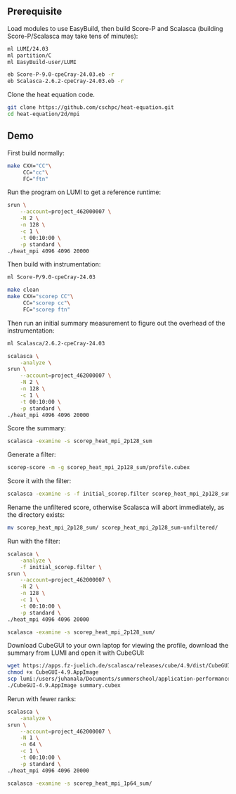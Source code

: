 ## Prerequisite

Load modules to use EasyBuild, then build Score-P and Scalasca
(building Score-P/Scalasca may take tens of minutes):

```bash
ml LUMI/24.03
ml partition/C
ml EasyBuild-user/LUMI

eb Score-P-9.0-cpeCray-24.03.eb -r
eb Scalasca-2.6.2-cpeCray-24.03.eb -r
```

Clone the heat equation code.

```bash
git clone https://github.com/cschpc/heat-equation.git
cd heat-equation/2d/mpi
```

## Demo

First build normally:

```bash
make CXX="CC"\
     CC="cc"\
     FC="ftn"
```

Run the program on LUMI to get a reference runtime:

```bash
srun \
    --account=project_462000007 \
    -N 2 \
    -n 128 \
    -c 1 \
    -t 00:10:00 \
    -p standard \
./heat_mpi 4096 4096 20000
```

Then build with instrumentation:

```bash
ml Score-P/9.0-cpeCray-24.03

make clean
make CXX="scorep CC"\
     CC="scorep cc"\
     FC="scorep ftn"
```

Then run an initial summary measurement to figure out the overhead of the instrumentation:

```bash
ml Scalasca/2.6.2-cpeCray-24.03

scalasca \
    -analyze \
srun \
    --account=project_462000007 \
    -N 2 \
    -n 128 \
    -c 1 \
    -t 00:10:00 \
    -p standard \
./heat_mpi 4096 4096 20000
```

Score the summary:

```bash
scalasca -examine -s scorep_heat_mpi_2p128_sum
```

Generate a filter:

```bash
scorep-score -m -g scorep_heat_mpi_2p128_sum/profile.cubex
```

Score it with the filter:

```bash
scalasca -examine -s -f initial_scorep.filter scorep_heat_mpi_2p128_sum/
```

Rename the unfiltered score, otherwise Scalasca will abort immediately,
as the directory exists:

```bash
mv scorep_heat_mpi_2p128_sum/ scorep_heat_mpi_2p128_sum-unfiltered/
```

Run with the filter:

```bash
scalasca \
    -analyze \
    -f initial_scorep.filter \
srun \
    --account=project_462000007 \
    -N 2 \
    -n 128 \
    -c 1 \
    -t 00:10:00 \
    -p standard \
./heat_mpi 4096 4096 20000

scalasca -examine -s scorep_heat_mpi_2p128_sum/
```

Download CubeGUI to your own laptop for viewing the profile,
download the summary from LUMI and open it with CubeGUI:

```bash
wget https://apps.fz-juelich.de/scalasca/releases/cube/4.9/dist/CubeGUI-4.9.AppImage
chmod +x CubeGUI-4.9.AppImage
scp lumi:/users/juhanala/Documents/summerschool/application-performance/demos/scalasca/heat-equation/2d/mpi/scorep_heat_mpi_2p128_sum/summary.cubex .
./CubeGUI-4.9.AppImage summary.cubex
```

Rerun with fewer ranks:

```bash
scalasca \
    -analyze \
srun \
    --account=project_462000007 \
    -N 1 \
    -n 64 \
    -c 1 \
    -t 00:10:00 \
    -p standard \
./heat_mpi 4096 4096 20000

scalasca -examine -s scorep_heat_mpi_1p64_sum/
```
